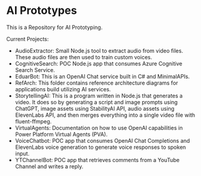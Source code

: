 # AI Prototypes

This is a Repository for AI Prototyping. 

Current Projects:

- AudioExtractor: Small Node.js tool to extract audio from video files. These audio files are then used to train custom voices.
- CognitiveSearch: POC Node.js app that consumes Azure Cognitive Search Service.
- EduarBot: This is an OpenAI Chat service built in C# and MinimalAPIs.
- RefArch: This folder contains reference architecture diagrams for applications build utilizing AI services.
- StorytellingAI: This is a program written in Node.js that generates a video. It does so by generating a script and image prompts using ChatGPT, image assets using StabilityAI API, audio assets using ElevenLabs API, and then merges everything into a single video file with fluent-ffmpeg.
- VirtualAgents: Documentation on how to use OpenAI capabilities in Power Platform Virtual Agents (PVA).
- VoiceChatbot: POC app that consumes OpenAI Chat Completions and ElevenLabs voice generation to generate voice responses to spoken input.
- YTChannelBot: POC app that retrieves comments from a YouTube Channel and writes a reply.